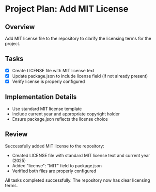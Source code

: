 # Project Plan: Add MIT License

## Overview
Add MIT license file to the repository to clarify the licensing terms for the project.

## Tasks
- [x] Create LICENSE file with MIT license text
- [x] Update package.json to include license field (if not already present)
- [x] Verify license is properly configured

## Implementation Details
- Use standard MIT license template
- Include current year and appropriate copyright holder
- Ensure package.json reflects the license choice

## Review
Successfully added MIT license to the repository:
- Created LICENSE file with standard MIT license text and current year (2025)
- Added "license": "MIT" field to package.json
- Verified both files are properly configured

All tasks completed successfully. The repository now has clear licensing terms.